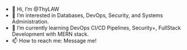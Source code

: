 - 👋 Hi, I’m @ThyLAW
- 👀 I’m interested in Databases, DevOps, Security, and Systems Administration.
- 🌱 I’m currently learning DevOps CI/CD Pipelines, Security+, FullStack Development with MERN stack.
- 📫 How to reach me: Message me!

